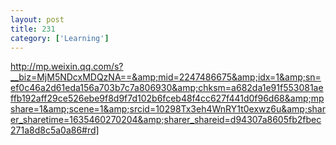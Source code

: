 ```yaml
---
layout: post
title: 231
category: ['Learning']
---
```


http://mp.weixin.qq.com/s?__biz=MjM5NDcxMDQzNA==&amp;mid=2247486675&amp;idx=1&amp;sn=ef0c46a2d61eda156a703b7c7a806930&amp;chksm=a682da1e91f553081aeffb192aff29ce526ebe9f8d9f7d102b6fceb48f4cc627f441d0f96d68&amp;mpshare=1&amp;scene=1&amp;srcid=10298Tx3eh4WnRY1t0exwz6u&amp;sharer_sharetime=1635460270204&amp;sharer_shareid=d94307a8605fb2fbec271a8d8c5a0a86#rd]


